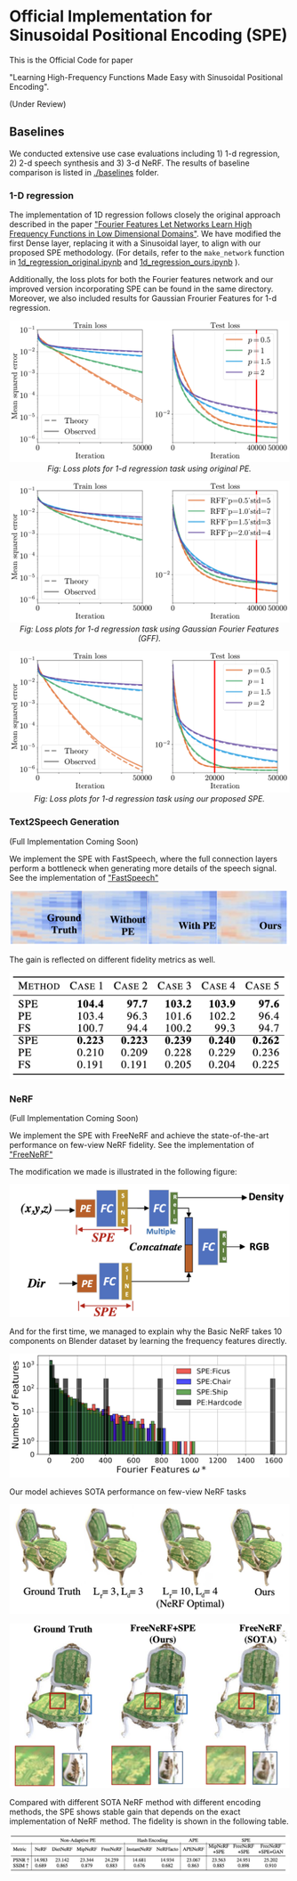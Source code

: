 # Official Implementation for Sinusoidal Positional Encoding (SPE)

This is the Official Code for paper 

"Learning High-Frequency Functions Made Easy with Sinusoidal Positional Encoding". 

<!---
Hide:
Chuanhao Sun, Zhihang Yuan, Kai Xu, Luo Mai, Siddharth N, Shuo Chen, Mahesh K. Marina.
-->

(Under Review)

## Baselines

We conducted extensive use case evaluations including 1) 1-d regression, 2) 2-d speech synthesis and 3) 3-d NeRF.
The results of baseline comparison is listed in [./baselines](./baselines) folder.

### 1-D regression


The implementation of 1D regression follows closely the original approach described in the paper ["Fourier Features Let Networks Learn High Frequency Functions in Low Dimensional Domains"](https://github.com/tancik/fourier-feature-networks/tree/master).
We have modified the first Dense layer, replacing it with a Sinusoidal layer, to align with our proposed SPE methodology.
(For details, refer to the `make_network` function in [1d_regression_original.ipynb](./baselines/1d_regression/1d_regression_original.ipynb) and
[1d_regression_ours.ipynb](./baselines/1d_regression/1d_regression_ours.ipynb)
).

Additionally, the loss plots for both the Fourier features network and our improved version incorporating SPE can be found in the same directory. Moreover, we also included results for Gaussian Frourier Features for 1-d regression.

<p align="center">
  <img src="./baselines/1d_regression/1d_loss_original.png" alt="Loss plots for 1-d regression task using original PE.">
  <br>
  <em>Fig: Loss plots for 1-d regression task using original PE.</em>
</p>

<p align="center">
  <img src="./baselines/1d_regression/1d_loss_gff.png" alt="Loss plots for 1-d regression task using Gaussian Fourier Features (GFF).">
  <br>
  <em>Fig: Loss plots for 1-d regression task using Gaussian Fourier Features (GFF).</em>
</p>

<p align="center">
  <img src="./baselines/1d_regression/1d_loss_ours.png" alt="Loss plots for 1-d regression task using our proposed SPE.">
  <br>
  <em>Fig: Loss plots for 1-d regression task using our proposed SPE.</em>
</p>

### Text2Speech Generation 

(Full Implementation Coming Soon)

We implement the SPE with FastSpeech, where the full connection layers perform a bottleneck when generating more details of the speech signal. See the implementation of ["FastSpeech"](https://github.com/xcmyz/FastSpeech)

![Details of Speech Generation with SPE (1)](imgs/details3.png)

The gain is reflected on different fidelity metrics as well.


![Speech Table](imgs/speech.png)


### NeRF

(Full Implementation Coming Soon)

We implement the SPE with FreeNeRF and achieve the state-of-the-art performance on few-view NeRF fidelity. See the implementation of ["FreeNeRF"](https://github.com/Jiawei-Yang/FreeNeRF)

The modification we made is illustrated in the following figure:

![SPE and NeRF](imgs/spenerf.png)

And for the first time, we managed to explain why the Basic NeRF takes 10 components on Blender dataset by learning the frequency features directly.

![Explain the Default Configuration of NeRF](imgs/hist.png)

Our model achieves SOTA performance on few-view NeRF tasks

![Basic Chair NeRF](imgs/chair3.png)

![Chair NeRF](imgs/chair2.png)

Compared with different SOTA NeRF method with different encoding methods, the SPE shows stable gain that depends on the exact implementation of NeRF method. The fidelity is shown in the following table.

![Performance NeRF](imgs/nerf.png)
